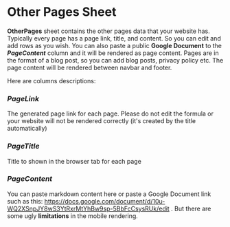 # Other Pages Sheet

<b>OtherPages</b> sheet contains the other pages data that your website has. Typically every page has a page link, title, and content. So you can edit and add rows as you wish. You can also paste a public **Google Document** to the **$PageContent$** column and it will be rendered as page content. Pages are in the format of a blog post, so you can add blog posts, privacy policy etc. The page content will be rendered between navbar and footer.

Here are columns descriptions:

### $PageLink$

The generated page link for each page. Please do not edit the formula or your website will not be rendered correctly (it's created by the title automatically)

### $PageTitle$

Title to shown in the browser tab for each page

### $PageContent$

You can paste markdown content here or paste a Google Document link such as this: https://docs.google.com/document/d/10u-WQ2XSnpJY8wS3YtRxrMtYhBw9sp-5BbFcCsysRUk/edit . But there are some ugly <b>limitations</b> in the mobile rendering.
